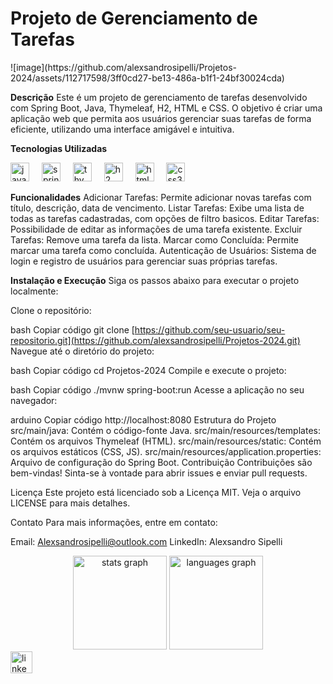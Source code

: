 <h1>Projeto de Gerenciamento de Tarefas</h1>
 ![image](https://github.com/alexsandrosipelli/Projetos-2024/assets/112717598/3ff0cd27-be13-486a-b1f1-24bf30024cda)


**Descrição**
Este é um projeto de gerenciamento de tarefas desenvolvido com Spring Boot, Java, Thymeleaf, H2, HTML e CSS. O objetivo é criar uma aplicação web que permita aos usuários gerenciar suas tarefas de forma eficiente, utilizando uma interface amigável e intuitiva.

**Tecnologias Utilizadas**
<div align="left">
  <img src="https://cdn.jsdelivr.net/gh/devicons/devicon/icons/java/java-original.svg" height="30" alt="java logo"  />
  <img width="12" />
  <img src="https://cdn.jsdelivr.net/gh/devicons/devicon/icons/spring/spring-original.svg" height="30" alt="spring logo"  />
  <img width="12" />
  <img src="https://cdn.jsdelivr.net/gh/devicons/devicon/icons/thymeleaf/thymeleaf-original.svg" height="30" alt="thymeleaf logo"  />
  <img width="12" />
  <img src="https://cdn.jsdelivr.net/gh/devicons/devicon/icons/mysql/mysql-original.svg" height="30" alt="h2 database logo"  />
  <img width="12" />
  <img src="https://cdn.jsdelivr.net/gh/devicons/devicon/icons/html5/html5-original.svg" height="30" alt="html5 logo"  />
  <img width="12" />
  <img src="https://cdn.jsdelivr.net/gh/devicons/devicon/icons/css3/css3-original.svg" height="30" alt="css3 logo"  />
</div>

**Funcionalidades**
Adicionar Tarefas: Permite adicionar novas tarefas com título, descrição, data de vencimento.
Listar Tarefas: Exibe uma lista de todas as tarefas cadastradas, com opções de filtro basicos.
Editar Tarefas: Possibilidade de editar as informações de uma tarefa existente.
Excluir Tarefas: Remove uma tarefa da lista.
Marcar como Concluída: Permite marcar uma tarefa como concluída.
Autenticação de Usuários: Sistema de login e registro de usuários para gerenciar suas próprias tarefas.

**Instalação e Execução**
Siga os passos abaixo para executar o projeto localmente:

Clone o repositório:

bash
Copiar código
git clone [https://github.com/seu-usuario/seu-repositorio.git](https://github.com/alexsandrosipelli/Projetos-2024.git)
Navegue até o diretório do projeto:

bash
Copiar código
cd Projetos-2024
Compile e execute o projeto:

bash
Copiar código
./mvnw spring-boot:run
Acesse a aplicação no seu navegador:

arduino
Copiar código
http://localhost:8080
Estrutura do Projeto
src/main/java: Contém o código-fonte Java.
src/main/resources/templates: Contém os arquivos Thymeleaf (HTML).
src/main/resources/static: Contém os arquivos estáticos (CSS, JS).
src/main/resources/application.properties: Arquivo de configuração do Spring Boot.
Contribuição
Contribuições são bem-vindas! Sinta-se à vontade para abrir issues e enviar pull requests.

Licença
Este projeto está licenciado sob a Licença MIT. Veja o arquivo LICENSE para mais detalhes.

Contato
Para mais informações, entre em contato:

Email: Alexsandrosipelli@outlook.com
LinkedIn: Alexsandro Sipelli
<div align="center">
  <img src="https://github-readme-stats.vercel.app/api?username=alexsandrosipelli&hide_title=false&hide_rank=false&show_icons=true&include_all_commits=true&count_private=true&disable_animations=false&theme=dracula&locale=en&hide_border=false" height="150" alt="stats graph"  />
  <img src="https://github-readme-stats.vercel.app/api/top-langs?username=alexsandrosipelli&locale=en&hide_title=false&layout=compact&card_width=320&langs_count=5&theme=dracula&hide_border=false" height="150" alt="languages graph"  />
</div>
<div align="left">
  <a href="https://www.linkedin.com/in/alexsandro-sipelli/" target="_blank">
    <img src="https://img.shields.io/static/v1?message=LinkedIn&logo=linkedin&label=&color=0077B5&logoColor=white&labelColor=&style=for-the-badge" height="35" alt="linkedin logo"  />
  </a>
</div>
